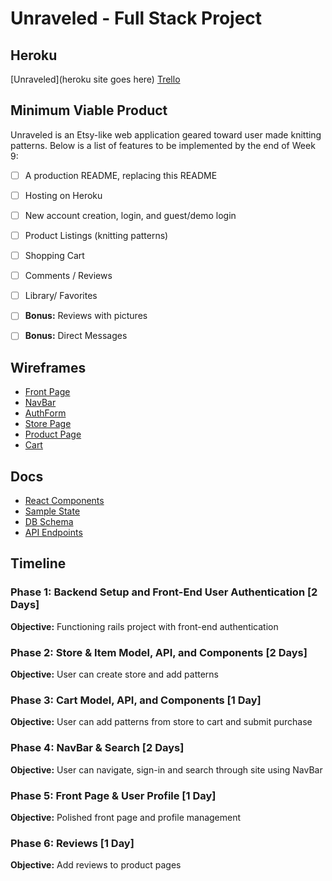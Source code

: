 # Unraveled - Full Stack Project

## Heroku

[Unraveled](heroku site goes here)
[Trello](https://trello.com/b/t2pMS94X/unraveled)

## Minimum Viable Product

Unraveled is an Etsy-like web application geared toward user made knitting patterns. Below is a list of features to be implemented by the end of Week 9:

- [ ] A production README, replacing this README
- [ ] Hosting on Heroku
- [ ] New account creation, login, and guest/demo login
- [ ] Product Listings (knitting patterns)
- [ ] Shopping Cart
- [ ] Comments / Reviews
- [ ] Library/ Favorites

- [ ] __Bonus:__ Reviews with pictures
- [ ] __Bonus:__ Direct Messages


## Wireframes

* [Front Page](wireframes/frontpage.png)
* [NavBar](wireframes/nav_bar.png)
* [AuthForm](wireframes/auth_form.png)
* [Store Page](wireframes/store_page.png)
* [Product Page](wireframes/item_page.png)
* [Cart](wireframes/checkout.png)


## Docs
* [React Components](component-hierarchy.md)
* [Sample State](sample-state.md)
* [DB Schema](schema.md)
* [API Endpoints](api-endpoints.md)

## Timeline

### Phase 1: Backend Setup and Front-End User Authentication [2 Days]
**Objective:** Functioning rails project with front-end authentication

### Phase 2: Store & Item Model, API, and Components [2 Days]
**Objective:** User can create store and add patterns

### Phase 3: Cart Model, API, and Components [1 Day]
**Objective:** User can add patterns from store to cart and submit purchase

### Phase 4: NavBar & Search [2 Days]
**Objective:** User can navigate, sign-in and search through site using NavBar

### Phase 5: Front Page & User Profile  [1 Day]
**Objective:** Polished front page and profile management

### Phase 6: Reviews [1 Day]
**Objective:** Add reviews to product pages
